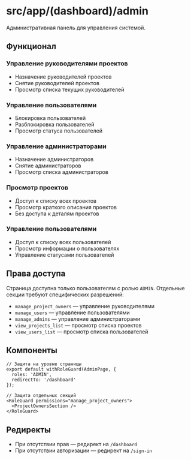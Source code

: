 # src/app/(dashboard)/admin

Административная панель для управления системой.

## Функционал

### Управление руководителями проектов
- Назначение руководителей проектов
- Снятие руководителей проектов
- Просмотр списка текущих руководителей

### Управление пользователями
- Блокировка пользователей
- Разблокировка пользователей
- Просмотр статуса пользователей

### Управление администраторами
- Назначение администраторов
- Снятие администраторов
- Просмотр списка администраторов

### Просмотр проектов
- Доступ к списку всех проектов
- Просмотр краткого описания проектов
- Без доступа к деталям проектов

### Управление пользователями
- Доступ к списку всех пользователей
- Просмотр информации о пользователях
- Управление статусами пользователей

## Права доступа

Страница доступна только пользователям с ролью `ADMIN`. Отдельные секции требуют специфических разрешений:

- `manage_project_owners` — управление руководителями
- `manage_users` — управление пользователями
- `manage_admins` — управление администраторами
- `view_projects_list` — просмотр списка проектов
- `view_users_list` — просмотр списка пользователей

## Компоненты

```tsx
// Защита на уровне страницы
export default withRoleGuard(AdminPage, {
  roles: 'ADMIN',
  redirectTo: '/dashboard'
});

// Защита отдельных секций
<RoleGuard permissions="manage_project_owners">
  <ProjectOwnersSection />
</RoleGuard>
```

## Редиректы
- При отсутствии прав — редирект на `/dashboard`
- При отсутствии авторизации — редирект на `/sign-in` 